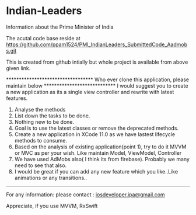 # Indian-Leaders
Information about the Prime Minister of India


The acutal code base reside at https://github.com/ppam1524/PMI_IndianLeaders_SubmittedCode_Aadmobs.git

This is created from github intially but whole project is available from above given link.


********************************** Who ever clone this application, please maintain below ****************************
I would suggest you to create a new application as its a single view controller and rewrite with latest features.

1. Analyse the methods
2. List down the tasks to be done.
3. Nothing new to be done.
4. Goal is to use the latest classes or remove the deprecated methods.
5. Create a new application in XCode 11.0 as we have lastest lifecycle methods to consume.
6. Based on the analysis of existing application(point 1), try to do it MVVM or MVC as per your wish. Like maintain Model, ViewModel, Controller
7. We have used AdMobs also( I think its from firebase). Probably we many need to see that also.
8. I would be great if you can add any new feature which you like..Like animations or any transitions..

***********************************************************************************************************************


For any information: please contact : iosdeveloper.ipa@gmail.com

Appreciate, if you use MVVM, RxSwift
